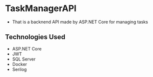 # TaskManagerAPI
- That is a backnend API made by ASP.NET Core for managing tasks 

## Technologies Used
- ASP.NET Core
- JWT
- SQL Server
- Docker
- Serilog
  
